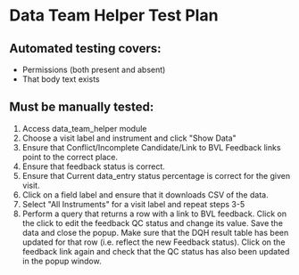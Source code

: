 # Data Team Helper Test Plan

## Automated testing covers:
* Permissions (both present and absent)
* That body text exists

## Must be manually tested:
1. Access data_team_helper module
2. Choose a visit label and instrument and click "Show Data"
3. Ensure that Conflict/Incomplete Candidate/Link to BVL Feedback links point to the correct place.
4. Ensure that feedback status is correct.
5. Ensure that Current data_entry status percentage is correct for the given visit.
6. Click on a field label and ensure that it downloads CSV of the data.
7. Select "All Instruments" for a visit label and repeat steps 3-5
8. Perform a query that returns a row with a link to BVL feedback. Click on the click to edit the feedback QC
   status and change its value. Save the data and close the popup. Make sure that the DQH result table has been 
   updated for that row (i.e. reflect the new Feedback status). Click on the feedback link again and check that 
   the QC status has also been updated in the popup window. 
